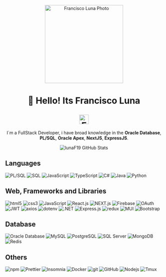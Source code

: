 <div >

<div align="center">

  <img
    width="250"
    height="250"
    title="Francisco Luna Photo"
    src="https://media.licdn.com/dms/image/v2/C4E03AQEkBAHmQyiOaw/profile-displayphoto-shrink_800_800/profile-displayphoto-shrink_800_800/0/1660496736788?e=1735776000&v=beta&t=1LwRaqpJniadl7iFXydEKm5Qz7lwvP_6U-MZ1-nqJZI">

</div>

<div align="center">

  <h1>

  :rocket: Hello! Its Francisco Luna

  <a href="https://www.linkedin.com/in/franj-lunam/" >
    <img
      title="Francisco Luna Linkedin Profile"
      width="30"
      height="30"
      src="https://content.linkedin.com/content/dam/me/business/en-us/amp/brand-site/v2/bg/LI-Bug.svg.original.svg">
  </a>

  </h1>

</div>

<div align="center">
  <p>
  
  I´m a FullStack Developer, i have broad knowledge in the **Oracle Database**, **PL/SQL**, **Oracle Apex**, **NextJS**, **ExpressJS**.

  </p>
</div>

<div align="center">

![lunaF19 GitHub Stats](https://github-readme-stats.vercel.app/api?username=lunaF19&show_icons=true&locale=en&theme=dark#gh-dark-mode-only)

</div>

</div>



## Languages

![PL/SQL](https://img.shields.io/badge/-PL%2FSQL-ff7300?style=for-the-badge&logo=oracle&logoColor=white)
![SQL](https://img.shields.io/badge/-SQL-336791?style=for-the-badge&logo=postgresql&logoColor=white)
![JavaScript](https://img.shields.io/badge/-JavaScript-1F1F1F?style=for-the-badge&logo=javascript&logoColor=F3DB1D)
![TypeScript](https://img.shields.io/badge/-TypeScript-007ACC?style=for-the-badge&logo=typescript&logoColor=white)
![C#](https://img.shields.io/badge/-C%23-239120?style=for-the-badge&logo=c-sharp&logoColor=white)
![Java](https://img.shields.io/badge/-Java-007396?style=for-the-badge&logo=java&logoColor=white)
![Python](https://img.shields.io/badge/-Python-4280b1?style=for-the-badge&logo=python&logoColor=white)

## Web, Frameworks and Libraries

![html5](https://img.shields.io/badge/-HTML5-E34F26?style=for-the-badge&logo=html5&logoColor=white)
![css3](https://img.shields.io/badge/-CSS-254BDD?style=for-the-badge&logo=css3&logoColor=white)
![JavaScript](https://img.shields.io/badge/-JavaScript-1F1F1F?style=for-the-badge&logo=javascript&logoColor=F3DB1D)
![React.js](https://img.shields.io/badge/-React.js-61DAFB?style=for-the-badge&logo=react&logoColor=black)
![NEXT.js](https://img.shields.io/badge/-NEXT.js-000000?style=for-the-badge&logo=next.js&logoColor=white)
![Firebase](https://img.shields.io/badge/-Firebase-FFCA28?style=for-the-badge&logo=firebase&logoColor=black)
![OAuth](https://img.shields.io/badge/-OAuth-4285F4?style=for-the-badge&logo=oauth&logoColor=white)
![JWT](https://img.shields.io/badge/-JWT-000000?style=for-the-badge&logo=json-web-tokens&logoColor=white)
![axios](https://img.shields.io/badge/-axios-5A9FD4?style=for-the-badge&logo=axios&logoColor=white)
![dotenv](https://img.shields.io/badge/-dotenv-8A2BE2?style=for-the-badge&logo=dotenv&logoColor=white)
![.NET](https://img.shields.io/badge/-.NET-512BD4?style=for-the-badge&logo=.net&logoColor=white)
![Express.js](https://img.shields.io/badge/-Express.js-000000?style=for-the-badge&logo=express&logoColor=white)
![redux](https://img.shields.io/badge/-Redux-764ABC?style=for-the-badge&logo=redux&logoColor=white)
![MUI](https://img.shields.io/badge/-MUI-white?style=for-the-badge&logo=mui&logoColor=0A335C)
![Bootstrap](https://img.shields.io/badge/-bootstrap-white?style=for-the-badge&logo=bootstrap&logoColor=663893)

## Database

![Oracle Database](https://img.shields.io/badge/-Oracle_Database-F80000?style=for-the-badge&logo=oracle&logoColor=white)
![MySQL](https://img.shields.io/badge/-MySQL-4479A1?style=for-the-badge&logo=mysql&logoColor=white)
![PostgreSQL](https://img.shields.io/badge/-PostgreSQL-336791?style=for-the-badge&logo=postgresql&logoColor=white)
![SQL Server](https://img.shields.io/badge/-SQL_Server-CC2927?style=for-the-badge&logo=microsoft-sql-server&logoColor=white)
![MongoDB](https://img.shields.io/badge/-MongoDB-47A248?style=for-the-badge&logo=mongodb&logoColor=white)
![Redis](https://img.shields.io/badge/-Redis-DC382D?style=for-the-badge&logo=redis&logoColor=white)

## Others

![npm](https://img.shields.io/badge/-NPM-CB3837?style=for-the-badge&logo=npm&logoColor=white)
![Prettier](https://img.shields.io/badge/-Prettier-F7B93E?style=for-the-badge&logo=prettier&logoColor=white)
![Insomnia](https://img.shields.io/badge/-Insomnia-5849BE?style=for-the-badge&logo=insomnia&logoColor=white)
![Docker](https://img.shields.io/badge/-Docker-46a2f1?style=for-the-badge&logo=docker&logoColor=white)
![git](https://img.shields.io/badge/-Git-F05032?style=for-the-badge&logo=git&logoColor=white)
![GitHub](https://img.shields.io/badge/-GitHub-010409?style=for-the-badge&logo=github&logoColor=white)
![Nodejs](https://img.shields.io/badge/-Nodejs-43853d?style=for-the-badge&logo=Node.js&logoColor=white)
![Tmux](https://img.shields.io/badge/-Tmux-1ab31e?style=for-the-badge&logo=tmux&logoColor=white)

